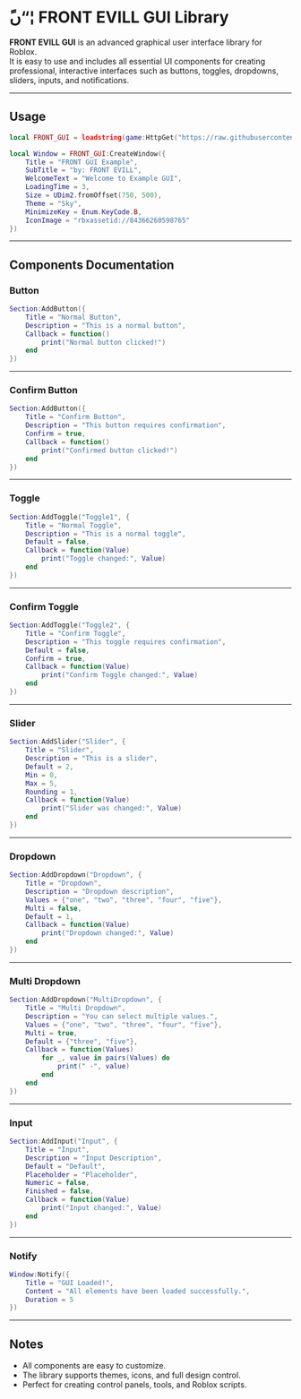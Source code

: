 # ًں“¦ FRONT EVILL GUI Library

**FRONT EVILL GUI** is an advanced graphical user interface library for Roblox.  
It is easy to use and includes all essential UI components for creating professional, interactive interfaces such as buttons, toggles, dropdowns, sliders, inputs, and notifications.

---

##  **Usage**
```lua
local FRONT_GUI = loadstring(game:HttpGet("https://raw.githubusercontent.com/Front-Evill/GUI-BROOKEN-V2/refs/heads/main/Index.lua"))()

local Window = FRONT_GUI:CreateWindow({
    Title = "FRONT GUI Example",
    SubTitle = "by: FRONT EVILL",
    WelcomeText = "Welcome to Example GUI",
    LoadingTime = 3,
    Size = UDim2.fromOffset(750, 500),
    Theme = "Sky",
    MinimizeKey = Enum.KeyCode.B,
    IconImage = "rbxassetid://84366260598765"
})
```

---

## **Components Documentation**

### **Button**
```lua
Section:AddButton({
    Title = "Normal Button",
    Description = "This is a normal button",
    Callback = function()
        print("Normal button clicked!")
    end
})
```

---

### **Confirm Button**
```lua
Section:AddButton({
    Title = "Confirm Button",
    Description = "This button requires confirmation",
    Confirm = true,
    Callback = function()
        print("Confirmed button clicked!")
    end
})
```

---

### **Toggle**
```lua
Section:AddToggle("Toggle1", {
    Title = "Normal Toggle",
    Description = "This is a normal toggle",
    Default = false,
    Callback = function(Value)
        print("Toggle changed:", Value)
    end
})
```

---

### **Confirm Toggle**
```lua
Section:AddToggle("Toggle2", {
    Title = "Confirm Toggle",
    Description = "This toggle requires confirmation",
    Default = false,
    Confirm = true,
    Callback = function(Value)
        print("Confirm Toggle changed:", Value)
    end
})
```

---

### **Slider**
```lua
Section:AddSlider("Slider", {
    Title = "Slider",
    Description = "This is a slider",
    Default = 2,
    Min = 0,
    Max = 5,
    Rounding = 1,
    Callback = function(Value)
        print("Slider was changed:", Value)
    end
})
```

---

### **Dropdown**
```lua
Section:AddDropdown("Dropdown", {
    Title = "Dropdown",
    Description = "Dropdown description",
    Values = {"one", "two", "three", "four", "five"},
    Multi = false,
    Default = 1,
    Callback = function(Value)
        print("Dropdown changed:", Value)
    end
})
```

---

### **Multi Dropdown**
```lua
Section:AddDropdown("MultiDropdown", {
    Title = "Multi Dropdown",
    Description = "You can select multiple values.",
    Values = {"one", "two", "three", "four", "five"},
    Multi = true,
    Default = {"three", "five"},
    Callback = function(Values)
        for _, value in pairs(Values) do
            print(" -", value)
        end
    end
})
```

---

### **Input**
```lua
Section:AddInput("Input", {
    Title = "Input",
    Description = "Input Description",
    Default = "Default",
    Placeholder = "Placeholder",
    Numeric = false,
    Finished = false,
    Callback = function(Value)
        print("Input changed:", Value)
    end
})
```

---

### **Notify**
```lua
Window:Notify({
    Title = "GUI Loaded!",
    Content = "All elements have been loaded successfully.",
    Duration = 5
})
```

---

## Notes
- All components are easy to customize.
- The library supports themes, icons, and full design control.
- Perfect for creating control panels, tools, and Roblox scripts.
